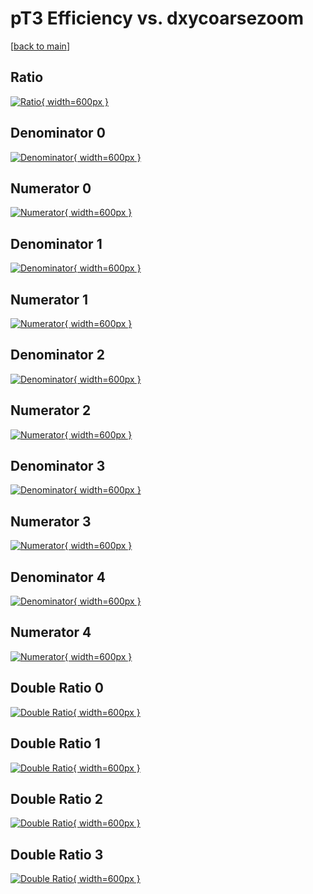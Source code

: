 # pT3 Efficiency vs. dxycoarsezoom

[[back to main](./)]



## Ratio

[![Ratio](../mtv/var/pT3_vtr_0_-1_eff_dxycoarsezoom.png){ width=600px }](../mtv/var/pT3_vtr_0_-1_eff_dxycoarsezoom.pdf)

## Denominator 0

[![Denominator](../mtv/den/pT3_vtr_0_-1_eff_dxycoarsezoom_den0.png){ width=600px }](../mtv/den/pT3_vtr_0_-1_eff_dxycoarsezoom_den0.pdf)

## Numerator 0

[![Numerator](../mtv/num/pT3_vtr_0_-1_eff_dxycoarsezoom_num0.png){ width=600px }](../mtv/num/pT3_vtr_0_-1_eff_dxycoarsezoom_num0.pdf)

## Denominator 1

[![Denominator](../mtv/den/pT3_vtr_0_-1_eff_dxycoarsezoom_den1.png){ width=600px }](../mtv/den/pT3_vtr_0_-1_eff_dxycoarsezoom_den1.pdf)

## Numerator 1

[![Numerator](../mtv/num/pT3_vtr_0_-1_eff_dxycoarsezoom_num1.png){ width=600px }](../mtv/num/pT3_vtr_0_-1_eff_dxycoarsezoom_num1.pdf)

## Denominator 2

[![Denominator](../mtv/den/pT3_vtr_0_-1_eff_dxycoarsezoom_den2.png){ width=600px }](../mtv/den/pT3_vtr_0_-1_eff_dxycoarsezoom_den2.pdf)

## Numerator 2

[![Numerator](../mtv/num/pT3_vtr_0_-1_eff_dxycoarsezoom_num2.png){ width=600px }](../mtv/num/pT3_vtr_0_-1_eff_dxycoarsezoom_num2.pdf)

## Denominator 3

[![Denominator](../mtv/den/pT3_vtr_0_-1_eff_dxycoarsezoom_den3.png){ width=600px }](../mtv/den/pT3_vtr_0_-1_eff_dxycoarsezoom_den3.pdf)

## Numerator 3

[![Numerator](../mtv/num/pT3_vtr_0_-1_eff_dxycoarsezoom_num3.png){ width=600px }](../mtv/num/pT3_vtr_0_-1_eff_dxycoarsezoom_num3.pdf)

## Denominator 4

[![Denominator](../mtv/den/pT3_vtr_0_-1_eff_dxycoarsezoom_den4.png){ width=600px }](../mtv/den/pT3_vtr_0_-1_eff_dxycoarsezoom_den4.pdf)

## Numerator 4

[![Numerator](../mtv/num/pT3_vtr_0_-1_eff_dxycoarsezoom_num4.png){ width=600px }](../mtv/num/pT3_vtr_0_-1_eff_dxycoarsezoom_num4.pdf)

## Double Ratio 0

[![Double Ratio](../mtv/ratio/pT3_vtr_0_-1_eff_dxycoarsezoom_ratio0.png){ width=600px }](../mtv/ratio/pT3_vtr_0_-1_eff_dxycoarsezoom_ratio0.pdf)

## Double Ratio 1

[![Double Ratio](../mtv/ratio/pT3_vtr_0_-1_eff_dxycoarsezoom_ratio1.png){ width=600px }](../mtv/ratio/pT3_vtr_0_-1_eff_dxycoarsezoom_ratio1.pdf)

## Double Ratio 2

[![Double Ratio](../mtv/ratio/pT3_vtr_0_-1_eff_dxycoarsezoom_ratio2.png){ width=600px }](../mtv/ratio/pT3_vtr_0_-1_eff_dxycoarsezoom_ratio2.pdf)

## Double Ratio 3

[![Double Ratio](../mtv/ratio/pT3_vtr_0_-1_eff_dxycoarsezoom_ratio3.png){ width=600px }](../mtv/ratio/pT3_vtr_0_-1_eff_dxycoarsezoom_ratio3.pdf)

